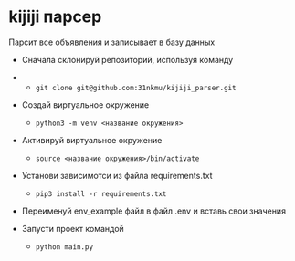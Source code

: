 # kijiji парсер
Парсит все объявления и записывает в базу данных

* Сначала склонируй репозиторий, используя команду
* 
    - `git clone git@github.com:31nkmu/kijiji_parser.git`

* Создай виртуальное окружение

    - `python3 -m venv <название окружения>`

* Активируй виртуальное окружение
    
    - `source <название окружения>/bin/activate`
    
* Установи зависимотси из файла requirements.txt

    - `pip3 install -r requirements.txt`    
    
* Переименуй env_example файл в файл .env и вставь свои значения
* Запусти проект командой

    - `python main.py`
